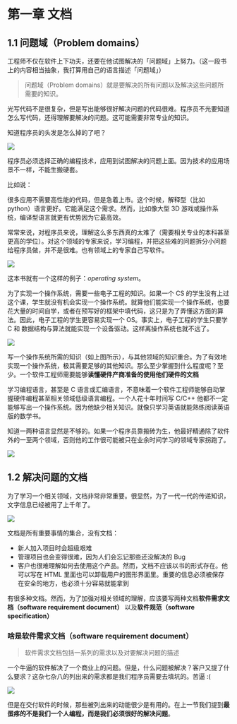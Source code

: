 # 第一章 文档



## 1.1 问题域（Problem domains）



工程师不仅在软件上下功夫，还要在他试图解决的「问题域」上努力。（这一段书上的内容相当抽象，我打算用自己的语言描述「问题域」）



> 问题域（Problem domains）就是要解决的所有问题以及解决这些问题所需要的知识。



光写代码不是很复杂，但是写出能够很好解决问题的代码很难。程序员不光要知道怎么写代码，还得理解要解决的问题。这可能需要非常专业的知识。



知道程序员的头发是怎么掉的了吧？

![](https://upload-images.jianshu.io/upload_images/15548795-ea2a4c90437fbae0.png?imageMogr2/auto-orient/strip%7CimageView2/2/w/1240)



程序员必须选择正确的编程技术，应用到试图解决的问题上面。因为技术的应用场景不一样，不能生搬硬套。



比如说：



很多应用不需要高性能的代码，但是急着上市。这个时候，解释型（比如 python）语言更好。它能满足这个需求。然而，比如像大型 3D 游戏或操作系统，编译型语言就更有优势因为它最高效。



常常来说，对程序员来说，理解这么多东西真的太难了（需要相关专业的本科甚至更高的学位）。对这个领域的专家来说，学习编程，并把这些难的问题拆分小问题给程序员做，并不是很难。也有领域上的专家自己写软件。



![](https://upload-images.jianshu.io/upload_images/15548795-05136dd0dfee2868.png?imageMogr2/auto-orient/strip%7CimageView2/2/w/1240)





这本书就有一个这样的例子：*operating system*。



为了实现一个操作系统，需要一些电子工程的知识。如果一个 CS 的学生没有上过这个课，学生就没有机会实现一个操作系统。就算他们能实现一个操作系统，也要花大量的时间自学，或者在预写好的框架中填代码，这只是为了弄懂这方面的算法。因此，电子工程的学生更容易实现一个 OS。事实上，电子工程的学生只要学 C 和 数据结构与算法就能实现一个设备驱动。这样离操作系统也就不远了。



![](https://upload-images.jianshu.io/upload_images/15548795-7b2fc923de6441d1.png?imageMogr2/auto-orient/strip%7CimageView2/2/w/1240)



写一个操作系统所需的知识（如上图所示），与其他领域的知识重合。为了有效地实现一个操作系统，极其需要足够的其他知识。那么至少掌握到什么程度呢？至少。一个软件工程师需要能够**读懂硬件产商准备的使用他们硬件的文档**



学习编程语言，甚至是 C 语言或汇编语言，不意味着一个软件工程师能够自动掌握硬件编程甚至相关领域低级语言编程。一个人花十年时间写 C/C++ 他都不一定能够写出一个操作系统。因为他缺少相关知识。就像只学习英语就能熟练阅读英语版的数学书。



知道一两种语言显然是不够的。如果一个程序员靠搬砖为生，他最好精通除了软件外的一至两个领域，否则他的工作很可能被只在业余时间学习的领域专家拐跑了。



![](https://upload-images.jianshu.io/upload_images/15548795-f9db3f7d3be74349.png?imageMogr2/auto-orient/strip%7CimageView2/2/w/1240)





## 1.2 解决问题的文档



为了学习一个相关领域，文档非常非常重要。很显然，为了一代一代的传递知识，文字信息已经被用了上千年了。



![](https://upload-images.jianshu.io/upload_images/15548795-1e136aa00bc6d3b9.png?imageMogr2/auto-orient/strip%7CimageView2/2/w/1240)



文档是所有重要事情的集合，没有文档：



+ 新人加入项目时会超级艰难
+ 管理项目也会变得很难，因为人们会忘记那些还没解决的 Bug
+ 客户也很难理解如何去使用这个产品。然而，文档不应该以书的形式存在。他可以写在 HTML 里面也可以卸载用户的图形界面里。重要的信息必须被保存在安全的地方，也必须十分容易就能拿到



有很多种文档。然而，为了加强对相关领域的理解，应该要写两种文档**软件需求文档（software requirement document）** 以及**软件规范（software specification）**



### 啥是软件需求文档（software requirement document）



>  软件需求文档包括一系列的需求以及对要解决问题的描述



一个牛逼的软件解决了一个商业上的问题。但是，什么问题被解决？客户又提了什么要求？这杂七杂八的列出来的需求都是我们程序员需要去填坑的。苦逼 :(



![](https://upload-images.jianshu.io/upload_images/15548795-e6392d2c85933e65.png?imageMogr2/auto-orient/strip%7CimageView2/2/w/1240)



但是在交付软件的时候，那些被列出来的动能很少是有用的。在上一节我们提到**最蛋疼的不是我们一个人编程，而是我们必须很好的解决问题**。

